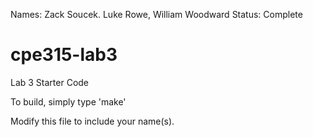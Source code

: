 Names: Zack Soucek. Luke Rowe, William Woodward
Status: Complete

# cpe315-lab3
Lab 3 Starter Code

To build, simply type 'make'

Modify this file to include your name(s).
